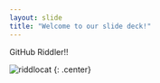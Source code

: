 ```yaml
---
layout: slide
title: "Welcome to our slide deck!"
---
```


GitHub Riddler!!

![riddlocat](https://octodex.github.com/images/riddlocat.png)
{: .center}
